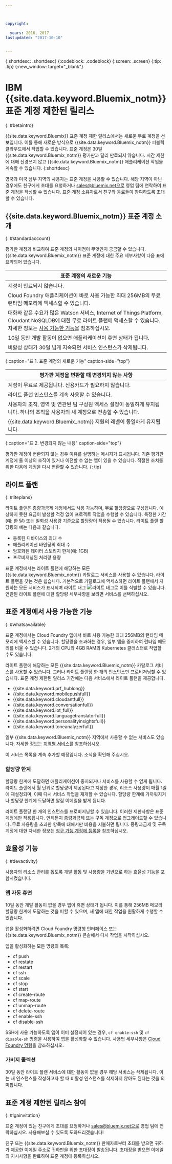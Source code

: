 ```yaml
---



copyright:

  years: 2016, 2017
lastupdated: "2017-10-10"


---
```


{:shortdesc: .shortdesc}
{:codeblock: .codeblock}
{:screen: .screen}
{:tip: .tip}
{:new_window: target="_blank"}

# IBM {{site.data.keyword.Bluemix_notm}} 표준 계정 제한된 릴리스
{: #betaintro}

{{site.data.keyword.Bluemix}} 표준 계정 제한 릴리스에서는 새로운 무료 계정을 선보입니다. 이를 통해 새로운 방식으로 {{site.data.keyword.Bluemix_notm}} 퍼블릭 클라우드에서 작업할 수 있습니다. 표준 계정은 30일 {{site.data.keyword.Bluemix_notm}} 평가판과 달리 만료되지 않습니다. 시간 제한에 대해 신경쓰지 않고 {{site.data.keyword.Bluemix_notm}} 애플리케이션 작업을 계속할 수 있습니다.
{:shortdesc}

영국과 미국 남부 지역의 사용자는 표준 계정을 사용할 수 있습니다. 해당 지역이 아닌 경우에도 친구에게 초대를 요청하거나 sales@bluemix.net으로 영업 팀에 연락하여 표준 계정을 작성할 수 있습니다. 표준 계정 소유자로서 친구와 동료들이 참여하도록 초대할 수 있습니다.  

## {{site.data.keyword.Bluemix_notm}} 표준 계정 소개
{: #standardaccount}

평가판 계정과 비교하여 표준 계정의 차이점이 무엇인지 궁금할 수 있습니다. {{site.data.keyword.Bluemix_notm}} 표준 계정에 대한 주요 세부사항이 다음 표에 요약되어 있습니다. 

|표준 계정의 새로운 기능|    
|-----------------|
| 계정이 만료되지 않습니다.|
| Cloud Foundry 애플리케이션이 바로 사용 가능한 최대 256MB의 무료 런타임 메모리에 액세스할 수 있습니다.|
| 대화와 같은 수요가 많은 Watson 서비스, Internet of Things Platform, Cloudant NoSQLDB에 대한 무료 라이트 플랜에 액세스할 수 있습니다. 자세한 정보는 [사용 가능한 기능](/docs/pricing/standard_account.html#whatsavailable)을 참조하십시오.|
| 10일 동안 개발 활동이 없으면 애플리케이션이 휴면 상태가 됩니다.|
| 비활성 상태가 30일 넘게 지속되면 서비스 인스턴스가 삭제됩니다.|
{:caption="표 1. 표준 계정의 새로운 기능" caption-side="top"}

|평가판 계정을 변환할 때 변경되지 않는 사항| 
|-----------------|
|계정이 무료로 제공됩니다. 신용카드가 필요하지 않습니다.|
|라이트 플랜 인스턴스를 계속 사용할 수 있습니다.|
|사용자의 조직, 영역 및 연관된 팀 구성원 액세스 설정이 동일하게 유지됩니다. 하나의 조직을 사용자의 새 계정으로 전송할 수 있습니다.|
|{{site.data.keyword.Bluemix_notm}} 지원의 레벨이 동일하게 유지됩니다.|
{:caption="표 2. 변경되지 않는 내용" caption-side="top"}

평가판 계정이 변환되지 않는 경우 이유를 설명하는 메시지가 표시됩니다. 기존 평가판 계정에 둘 이상의 조직이 있거나 이전할 수 없는 앱이 있을 수 있습니다. 적절한 조치를 취한 다음에 계정을 다시 변환할 수 있습니다.
{: tip}

## 라이트 플랜
{: #liteplans}
   
라이트 플랜은 종량과금제 계정에서도 사용 가능하며, 무료 할당량으로 구성됩니다. 예상하지 못한 요금이 발생할 걱정 없이 프로젝트 작업을 수행할 수 있습니다. 특정한 기간(예: 한 달) 또는 일회성 사용량 기준으로 할당량이 적용될 수 있습니다. 라이트 플랜 할당량의 예는 다음과 같습니다. 

<ul>
<li>등록된 디바이스의 최대 수</li>
<li>애플리케이션 바인딩의 최대 수</li>
<li>암호화된 데이터 스토리지 한계(예: 1GB)</li>
<li>프로비저닝된 처리량 용량</li>
</ul> 

표준 계정에서는 라이트 플랜에 해당하는 모든 {{site.data.keyword.Bluemix_notm}} 카탈로그 서비스를 사용할 수 있습니다. 라이트 플랜을 찾는 것은 쉽습니다. 기본적으로 카탈로그에 액세스하면 라이트 플랜에서 지원하는 모든 서비스가 표시되며 라이트 태그 ![라이트 태그](../icons/Lite.svg)로 이를 식별할 수 있습니다. 연관된 라이트 플랜에 대한 할당량 세부사항을 보려면 서비스를 선택하십시오.

## 표준 계정에서 사용 가능한 기능
{: #whatsavailable}

표준 계정에서는 Cloud Foundry 앱에서 바로 사용 가능한 최대 256MB의 런타임 메모리에 액세스할 수 있습니다. 할당량을 초과하는 경우, 일부 앱을 중지하여 런타임 메모리를 비울 수 있습니다. 2개의 CPU와 4GB RAM의 Kubernetes 클러스터로 작업할 수도 있습니다.  

라이트 플랜에 해당하는 모든 {{site.data.keyword.Bluemix_notm}} 카탈로그 서비스를 사용할 수 있습니다. 그러나 라이트 플랜당 한 개의 인스턴스만 프로비저닝할 수 있습니다. 표준 계정 제한된 릴리스 기간에는 다음 서비스에서 라이트 플랜을 제공합니다.

<ul>
<li>{{site.data.keyword.prf_hublong}}</li>
<li>{{site.data.keyword.mobilepushfull}}</li>
<li>{{site.data.keyword.cloudantfull}}</li>
<li>{{site.data.keyword.conversationfull}}</li>
<li>{{site.data.keyword.iot_full}}</li>
<li>{{site.data.keyword.languagetranslatorfull}}</li>
<li>{{site.data.keyword.personalityinsightsfull}}</li>
<li>{{site.data.keyword.toneanalyzerfull}}</li>
</ul>

일부 {{site.data.keyword.Bluemix_notm}} 지역에서 사용할 수 없는 서비스도 있습니다. 자세한 정보는 [지역별 서비스](/docs/services/services_region.html#services_region)를 참조하십시오. 

이 서비스 목록을 계속 추가할 예정입니다. 소식을 확인해 주십시오.

### 할당량 한계

할당량 한계에 도달하면 애플리케이션이 중지되거나 서비스를 사용할 수 없게 됩니다. 라이트 플랜에서 월 단위로 할당량이 제공된다고 지정한 경우, 리소스 사용량이 매월 1일에 재설정되며, 이때 다시 서비스 작업을 재개할 수 있습니다. 할당량 한계에 가까워지거나 할당량 한계에 도달하면 알림 이메일을 받게 됩니다.  

라이트 플랜당 한 개의 인스턴스를 프로비저닝할 수 있습니다. 이러한 제한사항은 표준 계정에만 적용됩니다. 언제든지 종량과금제 또는 구독 계정으로 업그레이드할 수 있습니다. 무료 사용량을 초과한 항목에 대해서만 비용을 지불하면 됩니다. 종량과금제 및 구독 계정에 대한 자세한 정보는 [청구 가능 계정에 등록](/docs/pricing/billable.html#billable)을 참조하십시오. 

## 효율성 기능
{: #devactivity}

사용자의 리소스 관리를 돕도록 개발 활동 및 사용량을 기반으로 하는 효율성 기능을 포함시켰습니다.

### 앱 자동 휴면

10일 동안 개발 활동이 없을 경우 앱이 휴면 상태가 됩니다. 이를 통해 256MB 메모리 할당량 한계에 도달하는 것을 피할 수 있으며, 새 앱에 대한 작업을 원활하게 수행할 수 있습니다.  

앱을 활성화하려면 Cloud Foundry 명령행 인터페이스 또는 {{site.data.keyword.Bluemix_notm}} 콘솔에서 다시 작업을 시작하십시오. 
 
 앱을 활성화하는 모든 명령의 목록:
  * cf push
  * cf restate
  * cf restart
  * cf ssh
  * cf scale
  * cf stop
  * cf start
  * cf create-route
  * cf map-route
  * cf unmap-route
  * cf delete-route
  * cf enable-ssh
  * cf disable-ssh

SSH에 사용 가능하도록 앱이 이미 설정되어 있는 경우, `cf enable-ssh` 및 `cf disable-sh` 명령을 사용하여 앱을 활성화할 수 없습니다. 사용법 세부사항은 [Cloud Foundry 명령](/docs/cli/reference/cfcommands/index.html)을 참조하십시오.

### 가비지 콜렉션

30일 동안 라이트 플랜 서비스에 대한 활동이 없을 경우 해당 서비스는 삭제됩니다. 이는 새 인스턴스를 작성하고자 할 때 비활성 인스턴스를 삭제하지 않아도 된다는 것을 의미합니다.  
 
## 표준 계정 제한된 릴리스 참여
{: #lgainvitation}

표준 계정이 있는 친구에게 초대를 요청하거나 sales@bluemix.net으로 영업 팀에 연락하십시오. 사용해보실 수 있도록 도와드리겠습니다!

친구 또는 {{site.data.keyword.Bluemix_notm}} 판매자로부터 초대를 받으면 귀하가 제공한 이메일 주소로 귀하만을 위한 초대장이 발송됩니다. 초대장을 받으면 이메일의 지시사항을 완료하여 표준 계정에 등록하십시오.  
